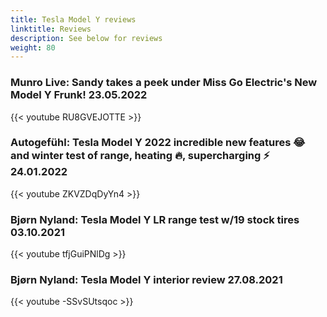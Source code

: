 ```yaml
---
title: Tesla Model Y reviews
linktitle: Reviews
description: See below for reviews
weight: 80
---
```

### Munro Live: Sandy takes a peek under Miss Go Electric's New Model Y Frunk! 23.05.2022

{{< youtube RU8GVEJOTTE >}}
### Autogefühl: Tesla Model Y 2022 incredible new features 😂 and winter test of range, heating 🔥, supercharging ⚡ 24.01.2022

{{< youtube ZKVZDqDyYn4 >}}
### Bjørn Nyland: Tesla Model Y LR range test w/19 stock tires 03.10.2021

{{< youtube tfjGuiPNlDg >}}
### Bjørn Nyland: Tesla Model Y interior review 27.08.2021

{{< youtube -SSvSUtsqoc >}}
